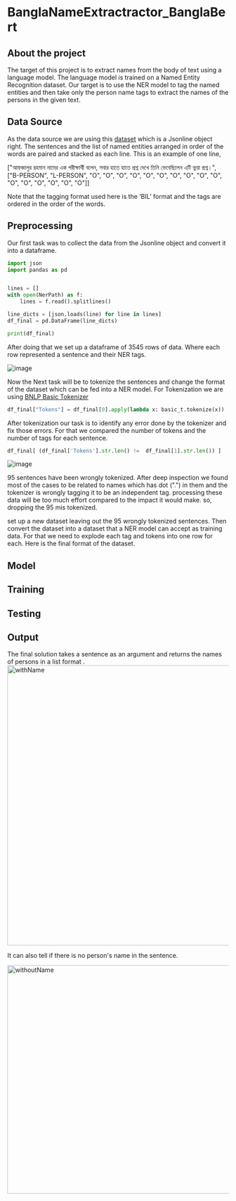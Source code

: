 # BanglaNameExtractractor_BanglaBert
## About the project
The target of this project is to extract names from the body of text using a language model. The language model is trained on a Named Entity Recognition dataset. Our target is to use the NER model to tag the named entities and then take only the person name tags to extract the names of the persons in the given text.

## Data Source
As the data source we are using this [dataset](https://raw.githubusercontent.com/banglakit/bengali-ner-data/master/main.jsonl) which is a Jsonline object right. The sentences and the list of named entities arranged in order of the words are paired and stacked as each line. This is an example of one line, 

["আফজালুর রহমান নামের এক পরীক্ষার্থী বলেন, সবার হাতে হাতে প্রশ্ন দেখে তিনি ভেবেছিলেন এটি ভুয়া প্রশ্ন।", ["B-PERSON", "L-PERSON", "O", "O", "O", "O", "O", "O", "O", "O", "O", "O", "O", "O", "O", "O", "O", "O"]]

Note that the tagging format used here is the ‘BIL’ format and the tags are ordered in the order of the words.

## Preprocessing

Our first task was to collect the data from the Jsonline object and convert it into a  dataframe.

```python
import json
import pandas as pd


lines = []
with open(NerPath) as f:
    lines = f.read().splitlines()

line_dicts = [json.loads(line) for line in lines]
df_final = pd.DataFrame(line_dicts)

print(df_final)
```

After doing that we set up a dataframe of 3545 rows of data. Where each row represented a sentence and their NER tags. 

![image](https://github.com/ashrafulhaqove/BanglaNameExtractractor_BanglaBert/assets/30887866/54b8a118-b6a0-462b-af05-06652e529032)


Now the Next task will be to tokenize the sentences and change the format of the dataset which can be fed into a NER model. For Tokenization we are using [BNLP Basic Tokenizer](https://github.com/sagorbrur/bnlp/blob/main/docs/README.md#basic-tokenizer) 
```python
df_final["Tokens"] = df_final[0].apply(lambda x: basic_t.tokenize(x))
```

After tokenization our task is to identify any error done by the tokenizer and fix those errors. For that we compared the number of tokens and the number of tags for each sentence. 
```python
df_final[ (df_final['Tokens'].str.len() !=  df_final[1].str.len()) ]
```

![image](https://github.com/ashrafulhaqove/BanglaNameExtractractor_BanglaBert/assets/30887866/937cabe6-b886-42d8-9745-8de0f7c58bf7)

95 sentences have been wrongly tokenized. After deep inspection we found most of the cases to be related to names which has dot (".") in them and the tokenizer is wrongly tagging it to be an independent tag.
processing these data will be too much effort compared to the impact it would make. so, dropping the 95 mis tokenized.

set up a new dataset leaving out the 95 wrongly tokenized sentences.
Then convert the dataset into a dataset that a NER model can accept as training data. For that we need to explode each tag and tokens into one row for each. Here is the final format of the dataset. 



## Model

## Training

## Testing

## Output
The final solution takes a sentence as an argument and returns the names of persons in a list format . 
<img width="638" alt="withName" src="https://github.com/ashrafulhaqove/BanglaNameExtractractor_BanglaBert/assets/30887866/334ea11b-f624-4a61-98a5-37a1e4d3decc">

It can also tell if there is no person's name in the sentence. 


<img width="520" alt="withoutName" src="https://github.com/ashrafulhaqove/BanglaNameExtractractor_BanglaBert/assets/30887866/f43e7a86-ed68-4a41-af54-c488594e7164">



